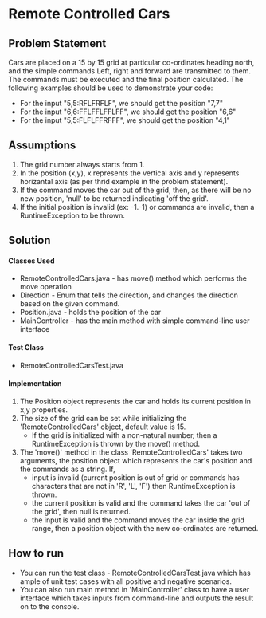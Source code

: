 # Remote Controlled Cars

## Problem Statement
Cars are placed on a 15 by 15 grid at particular co-ordinates heading north, and the simple
commands Left, right and forward are transmitted to them. The commands must be executed and
the final position calculated.
The following examples should be used to demonstrate your code:
- For the input &quot;5,5:RFLFRFLF&quot;, we should get the position &quot;7,7&quot;
- For the input &quot;6,6:FFLFFLFFLFF&quot;, we should get the position &quot;6,6&quot;
- For the input &quot;5,5:FLFLFFRFFF&quot;, we should get the position &quot;4,1&quot;

## Assumptions
1. The grid number always starts from 1.
2. In the position (x,y), x represents the vertical axis and y represents horizantal axis (as per thrid example in the problem statement). 
3. If the command moves the car out of the grid, then, as there will be no new position, 'null' to be returned indicating 'off the grid'.
4. If the initial position is invalid (ex: -1.-1) or commands are invalid, then a RuntimeException to be thrown.
 
## Solution
#### Classes Used
- RemoteControlledCars.java - has move() method which performs the move operation
- Direction - Enum that tells the direction, and changes the direction based on the given command.
- Position.java - holds the position of the car
- MainController - has the main method with simple command-line user interface

#### Test Class
- RemoteControlledCarsTest.java

#### Implementation
1. The Position object represents the car and holds its current position in x,y properties.
2. The size of the grid can be set while initializing the 'RemoteControlledCars' object, default value is 15.
     - If the grid is initialized with a non-natural number, then a RuntimeException is thrown by the move() method. 
3. The 'move()' method in the class 'RemoteControlledCars' takes two arguments, the position object which represents the car's position and the commands as a string. If,
     - input is invalid (current position is out of grid or commands has characters that are not in 'R', 'L', 'F') then RuntimeException is thrown.
     - the current position is valid and the command takes the car 'out of the grid', then null is returned.
     - the input is valid and the command moves the car inside the grid range, then a position object with the new co-ordinates are returned.


## How to run
- You can run the test class - RemoteControlledCarsTest.java which has ample of unit test cases with all positive and negative scenarios.
- You can also run main method in 'MainController' class to have a user interface which takes inputs from command-line and outputs the result on to the console. 

